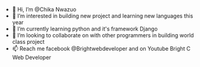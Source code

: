 - 👋 Hi, I’m @Chika Nwazuo
- 👀 I’m interested in building new project  and learning new languages this year
- 🌱 I’m currently learning python and it's framework Django
- 💞️ I’m looking to collaborate on with other programmers in building world class project
- 📫 Reach me facebook @Brightwebdeveloper and on Youtube Bright C Web Developer

<!---
Bright11/Bright11 is a ✨ special ✨ repository because its `README.md` (this file) appears on your GitHub profile.
You can click the Preview link to take a look at your changes.
--->
